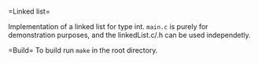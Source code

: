 =Linked list=

Implementation of a linked list for type int. `main.c` is purely for demonstration purposes, and the linkedList.c/.h can be used independetly.

=Build=
To build run `make` in the root directory.
